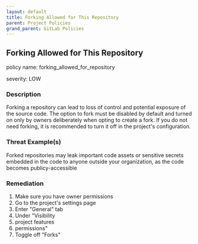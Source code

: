 ```yaml
---
layout: default
title: Forking Allowed for This Repository
parent: Project Policies
grand_parent: GitLab Policies
---
```



## Forking Allowed for This Repository
policy name: forking_allowed_for_repository

severity: LOW

### Description
Forking a repository can lead to loss of control and potential exposure of the source code. The option to fork must be disabled by default and turned on only by owners deliberately when opting to create a fork. If you do not need forking, it is recommended to turn it off in the project's configuration.

### Threat Example(s)
Forked repositories may leak important code assets or sensitive secrets embedded in the code to anyone outside your organization, as the code becomes publicy-accessible



### Remediation
1. Make sure you have owner permissions
2. Go to the project's settings page
3. Enter "General" tab
4. Under "Visibility
5. project features
6. permissions"
7. Toggle off "Forks"



